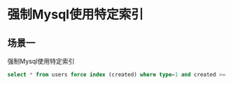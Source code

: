 # 强制Mysql使用特定索引

## 场景一
强制Mysql使用特定索引
``` sql
select * from users force index (created) where type=1 and created >= '2016-12-30';
```
